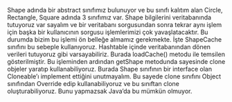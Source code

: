 Shape adında bir abstract sınıfımız bulunuyor ve bu sınıfı kalıtım alan Circle, Rectangle, Square adında 3 sınıfımız var.
Shape bilgilerini veritabanında tutuyoruz var sayalım ve bir veritabanı sorgusundan sonra
tekrar aynı işlem için başka bir kullanıcının sorgusu işlemlerimizi çok yavaşlatacaktır.
Bu durumda bizim bu işlemi ön belleğe almamız gerekmekte.
İşte ShapeCache sınıfını bu sebeple kullanıyoruz.
Hashtable içinde veritabanından dönen verileri tutuyoruz gibi varsayabiliriz.
Burada loadCache() metodu ile temsilen gösterilmiştir.
Bu işleminden ardından getShape metodunda sayesinde clone objeler yaratıp kullanabiliyoruz.
Burada Shape sınıfının bir interface olan Cloneable’ı implement ettiğini unutmayalım.
Bu sayede clone sınıfını Object sınıfından Override edip kullanabiliyoruz ve bu sınıftan clone oluşturabiliyoruz.
Bunu yapmazsak Java’da bu mümkün olmuyor.